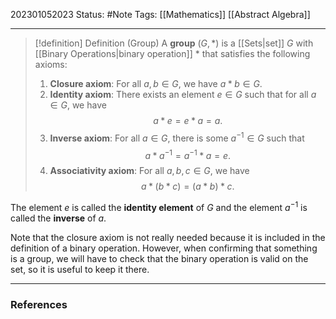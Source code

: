 202301052023
Status: #Note
Tags: [[Mathematics]] [[Abstract Algebra]]

___

>[!definition] Definition (Group)
>	A **group** $(G,*)$ is a [[Sets|set]] $G$ with [[Binary Operations|binary operation]] $*$ that satisfies the following axioms:
>1. **Closure axiom**: For all $a, b \in G$, we have $a * b \in G$.
>2. **Identity axiom**: There exists an element $e \in G$ such that for all $a \in G$, we have $$a * e = e * a = a.$$
>3. **Inverse axiom**: For all $a \in G$, there is some $a^{-1} \in G$ such that $$a * a^{-1} = a^{-1} * a = e.$$
>4.  **Associativity axiom**: For all $a, b, c \in G$, we have $$ a * (b * c) = (a * b) * c.$$

The element $e$ is called the **identity element** of $G$ and the element $a^{-1}$ is called the **inverse** of $a$.

Note that the closure axiom is not really needed because it is included in the definition of a binary operation. However, when confirming that something is a group, we will have to check that the binary operation is valid on the set, so it is useful to keep it there.

___
### References